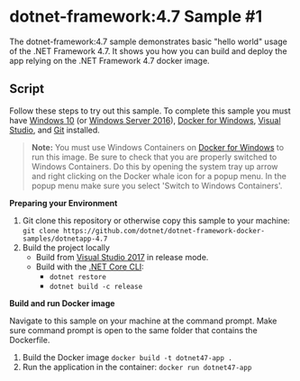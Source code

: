 dotnet-framework:4.7 Sample #1
====================

The dotnet-framework:4.7 sample demonstrates basic "hello world" usage of the .NET Framework 4.7. It shows you how you can build and deploy the app relying on the .NET Framework 4.7 docker image.

Script
------

Follow these steps to try out this sample. To complete this sample you must have [Windows 10](https://www.microsoft.com/en-us/windows/get-windows-10) (or [Windows Server 2016](https://www.microsoft.com/en-us/cloud-platform/windows-server)), [Docker for Windows](https://docs.docker.com/docker-for-windows/), [Visual Studio](https://www.visualstudio.com/vs/), and [Git](https://git-scm.com/) installed.

> **Note:** You must use Windows Containers on [Docker for Windows](https://docs.docker.com/docker-for-windows/) to run this image. Be sure to check that you are properly switched to Windows Containers. Do this by opening the system tray up arrow and right clicking on the Docker whale icon for a popup menu. In the popup menu make sure you select 'Switch to Windows Containers'.

**Preparing your Environment**

1. Git clone this repository or otherwise copy this sample to your machine: `git clone https://github.com/dotnet/dotnet-framework-docker-samples/dotnetapp-4.7`
2. Build the project locally
    - Build from [Visual Studio 2017](https://www.visualstudio.com/vs/) in release mode.
    - Build with the [.NET Core CLI](https://www.microsoft.com/net/download/core):
       - `dotnet restore`
       - `dotnet build -c release`

**Build and run Docker image**

Navigate to this sample on your machine at the command prompt. Make sure command prompt is open to the same folder that contains the Dockerfile.

1. Build the Docker image
   `docker build -t dotnet47-app .`
2. Run the application in the container: 
    `docker run dotnet47-app`
